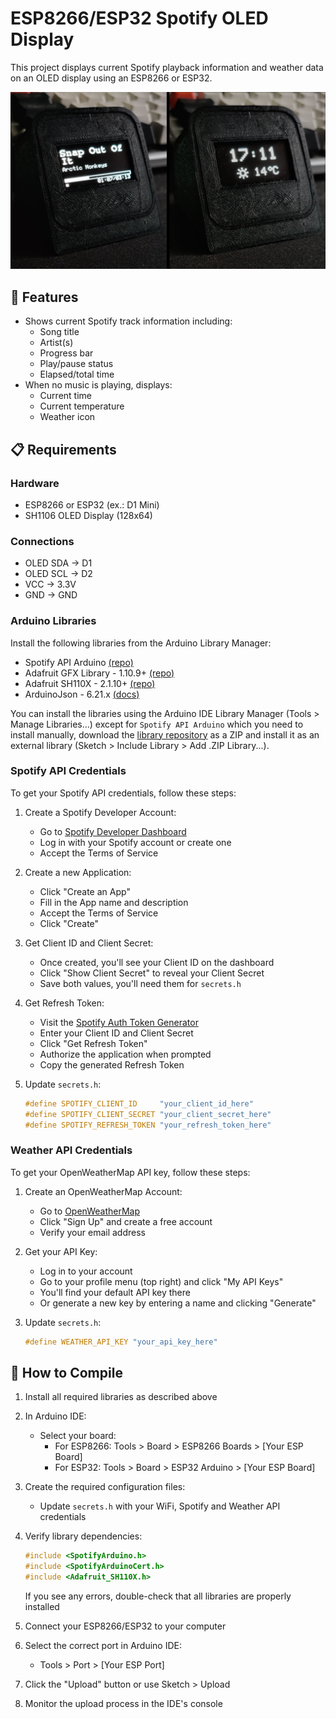 # ESP8266/ESP32 Spotify OLED Display

This project displays current Spotify playback information and weather data on an OLED display using an ESP8266 or ESP32.

![Spotify OLED Display](images/esp-spotify-oled.png)


## 🎵 Features

- Shows current Spotify track information including:
  - Song title
  - Artist(s)
  - Progress bar
  - Play/pause status
  - Elapsed/total time
- When no music is playing, displays:
  - Current time
  - Current temperature
  - Weather icon

## 📋 Requirements

### Hardware
- ESP8266 or ESP32 (ex.: D1 Mini)
- SH1106 OLED Display (128x64)

### Connections
- OLED SDA -> D1
- OLED SCL -> D2
- VCC -> 3.3V
- GND -> GND

### Arduino Libraries
Install the following libraries from the Arduino Library Manager:

- Spotify API Arduino [(repo)](https://github.com/witnessmenow/spotify-api-arduino.git)
- Adafruit GFX Library - 1.10.9+ [(repo)](https://github.com/adafruit/Adafruit-GFX-Library)
- Adafruit SH110X - 2.1.10+ [(repo)](https://github.com/adafruit/Adafruit_SH110X.git)
- ArduinoJson - 6.21.x [(docs)](https://arduinojson.org/v6/doc/installation/)

You can install the libraries using the Arduino IDE Library Manager (Tools > Manage Libraries...) except for `Spotify API Arduino` which you need to install manually, download the [library repository](https://github.com/witnessmenow/spotify-api-arduino.git) as a ZIP and install it as an external library (Sketch > Include Library > Add .ZIP Library...).

### Spotify API Credentials

To get your Spotify API credentials, follow these steps:

1. Create a Spotify Developer Account:
   - Go to [Spotify Developer Dashboard](https://developer.spotify.com/dashboard)
   - Log in with your Spotify account or create one
   - Accept the Terms of Service

2. Create a new Application:
   - Click "Create an App" 
   - Fill in the App name and description
   - Accept the Terms of Service
   - Click "Create"

3. Get Client ID and Client Secret:
   - Once created, you'll see your Client ID on the dashboard
   - Click "Show Client Secret" to reveal your Client Secret
   - Save both values, you'll need them for `secrets.h`

4. Get Refresh Token:
   - Visit the [Spotify Auth Token Generator](https://spotify-refresh-token-generator.netlify.app/)
   - Enter your Client ID and Client Secret
   - Click "Get Refresh Token"
   - Authorize the application when prompted
   - Copy the generated Refresh Token

5. Update `secrets.h`:
   ```cpp
   #define SPOTIFY_CLIENT_ID     "your_client_id_here"
   #define SPOTIFY_CLIENT_SECRET "your_client_secret_here" 
   #define SPOTIFY_REFRESH_TOKEN "your_refresh_token_here"
   ```

### Weather API Credentials

To get your OpenWeatherMap API key, follow these steps:

1. Create an OpenWeatherMap Account:
   - Go to [OpenWeatherMap](https://openweathermap.org/)
   - Click "Sign Up" and create a free account
   - Verify your email address

2. Get your API Key:
   - Log in to your account
   - Go to your profile menu (top right) and click "My API Keys"
   - You'll find your default API key there
   - Or generate a new key by entering a name and clicking "Generate"

3. Update `secrets.h`:
   ```cpp
   #define WEATHER_API_KEY "your_api_key_here"
   ```

## 🔧 How to Compile

1. Install all required libraries as described above

2. In Arduino IDE:
   - Select your board:
     - For ESP8266: Tools > Board > ESP8266 Boards > [Your ESP Board]
     - For ESP32: Tools > Board > ESP32 Arduino > [Your ESP Board]

3. Create the required configuration files:
   - Update `secrets.h` with your WiFi, Spotify and Weather API credentials

4. Verify library dependencies:
   ```cpp
   #include <SpotifyArduino.h>
   #include <SpotifyArduinoCert.h>
   #include <Adafruit_SH110X.h>
   ```
   If you see any errors, double-check that all libraries are properly installed

5. Connect your ESP8266/ESP32 to your computer

6. Select the correct port in Arduino IDE:
   - Tools > Port > [Your ESP Port]

7. Click the "Upload" button or use Sketch > Upload

8. Monitor the upload process in the IDE's console

